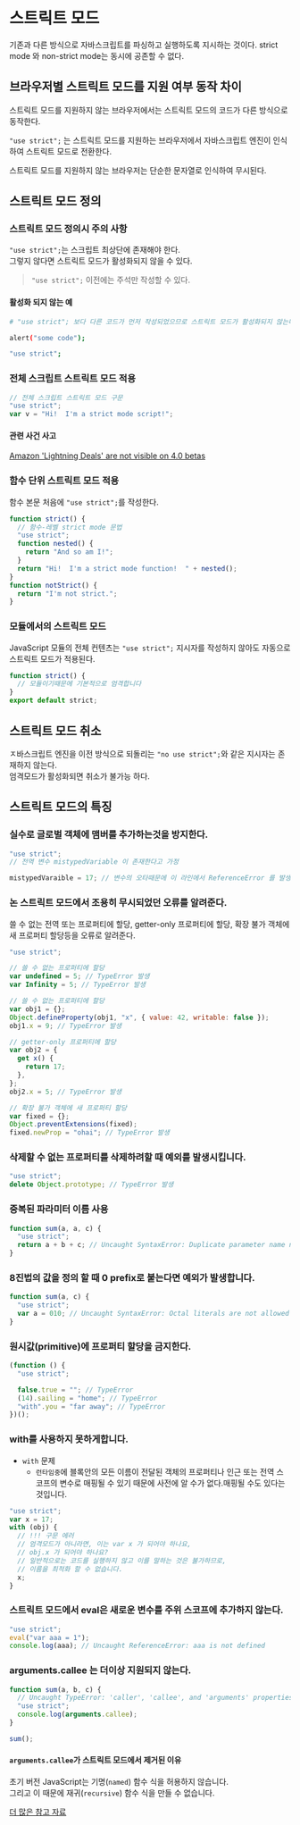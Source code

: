 # 스트릭트 모드

기존과 다른 방식으로 자바스크립트를 파싱하고 실행하도록 지시하는 것이다.
strict mode 와 non-strict mode는 동시에 공존할 수 없다.<br />

## 브라우저별 스트릭트 모드를 지원 여부 동작 차이

스트릭트 모드를 지원하지 않는 브라우저에서는 스트릭트 모드의 코드가 다른 방식으로 동작한다.<br />

`"use strict";` 는 스트릭트 모드를 지원하는 브라우저에서 자바스크립트 엔진이 인식하여 스트릭트 모드로 전환한다.

스트릭트 모드를 지원하지 않는 브라우저는 단순한 문자열로 인식하여 무시된다.

## 스트릭트 모드 정의

### 스트릭트 모드 정의시 주의 사항

`"use strict";`는 스크립트 최상단에 존재해야 한다.<br />
그렇지 않다면 스트릭트 모드가 활성화되지 않을 수 있다.<br />

> `"use strict";` 이전에는 주석만 작성할 수 있다.

#### 활성화 되지 않는 예

```sh
# "use strict"; 보다 다른 코드가 먼저 작성되었으므로 스트릭트 모드가 활성화되지 않는다.

alert("some code");

"use strict";
```

### 전체 스크립트 스트릭트 모드 적용

```js
// 전체 스크립트 스트릭트 모드 구문
"use strict";
var v = "Hi!  I'm a strict mode script!";
```

#### 관련 사건 사고

[Amazon 'Lightning Deals' are not visible on 4.0 betas](https://bugzilla.mozilla.org/show_bug.cgi?id=579119)

### 함수 단위 스트릭트 모드 적용

함수 본문 처음에 `"use strict";`를 작성한다.

```js
function strict() {
  // 함수-레벨 strict mode 문법
  "use strict";
  function nested() {
    return "And so am I!";
  }
  return "Hi!  I'm a strict mode function!  " + nested();
}
function notStrict() {
  return "I'm not strict.";
}
```

### 모듈에서의 스트릭트 모드

JavaScript 모듈의 전체 컨텐츠는 `"use strict";` 지시자를 작성하지 않아도 자동으로 스트릭트 모드가 적용된다.

```js
function strict() {
  // 모듈이기때문에 기본적으로 엄격합니다
}
export default strict;
```

## 스트릭트 모드 취소

ㅈ바스크립트 엔진을 이전 방식으로 되돌리는 `"no use strict";`와 같은 지시자는 존재하지 않는다.<br />
엄격모드가 활성화되면 취소가 불가능 하다.

## 스트릭트 모드의 특징

### 실수로 글로벌 객체에 맴버를 추가하는것을 방지한다.

```js
"use strict";
// 전역 변수 mistypedVariable 이 존재한다고 가정

mistypedVaraible = 17; // 변수의 오타때문에 이 라인에서 ReferenceError 를 발생시킴
```

### 논 스트릭트 모드에서 조용히 무시되었던 오류를 알려준다.

쓸 수 없는 전역 또는 프로퍼티에 할당, getter-only 프로퍼티에 할당, 확장 불가 객체에 새 프로퍼티 할당등을 오류로 알려준다.

```js
"use strict";

// 쓸 수 없는 프로퍼티에 할당
var undefined = 5; // TypeError 발생
var Infinity = 5; // TypeError 발생

// 쓸 수 없는 프로퍼티에 할당
var obj1 = {};
Object.defineProperty(obj1, "x", { value: 42, writable: false });
obj1.x = 9; // TypeError 발생

// getter-only 프로퍼티에 할당
var obj2 = {
  get x() {
    return 17;
  },
};
obj2.x = 5; // TypeError 발생

// 확장 불가 객체에 새 프로퍼티 할당
var fixed = {};
Object.preventExtensions(fixed);
fixed.newProp = "ohai"; // TypeError 발생
```

### 삭제할 수 없는 프로퍼티를 삭제하려할 때 예외를 발생시킵니다.

```js
"use strict";
delete Object.prototype; // TypeError 발생
```

### 중복된 파라미터 이름 사용

```js
function sum(a, a, c) {
  "use strict";
  return a + b + c; // Uncaught SyntaxError: Duplicate parameter name not allowed in this context
}
```

### 8진법의 값을 정의 할 때 0 prefix로 붙는다면 예외가 발생합니다.

```js
function sum(a, c) {
  "use strict";
  var a = 010; // Uncaught SyntaxError: Octal literals are not allowed in strict mode.
}
```

### 원시값(primitive)에 프로퍼티 할당을 금지한다.

```js
(function () {
  "use strict";

  false.true = ""; // TypeError
  (14).sailing = "home"; // TypeError
  "with".you = "far away"; // TypeError
})();
```

### with를 사용하지 못하게합니다.

- `with` 문제
  - `런타임중`에 블록안의 모든 이름이 전달된 객체의 프로퍼티나 인근 또는 전역 스코프의 변수로 매핑될 수 있기 때문에 사전에 알 수가 없다.매핑될 수도 있다는 것입니다.

```js
"use strict";
var x = 17;
with (obj) {
  // !!! 구문 에러
  // 엄격모드가 아니라면, 이는 var x 가 되어야 하나요,
  // obj.x 가 되어야 하나요?
  // 일반적으로는 코드를 실행하지 않고 이를 말하는 것은 불가하므로,
  // 이름을 최적화 할 수 없습니다.
  x;
}
```

### 스트릭트 모드에서 eval은 새로운 변수를 주위 스코프에 추가하지 않는다.

```js
"use strict";
eval("var aaa = 1");
console.log(aaa); // Uncaught ReferenceError: aaa is not defined
```

### arguments.callee 는 더이상 지원되지 않는다.

```js
function sum(a, b, c) {
  // Uncaught TypeError: 'caller', 'callee', and 'arguments' properties may not be accessed on strict mode functions or the arguments objects for calls to them
  "use strict";
  console.log(arguments.callee);
}

sum();
```

#### `arguments.callee`가 스트릭트 모드에서 제거된 이유

초기 버전 JavaScript는 기명(`named`) 함수 식을 허용하지 않습니다. <br />
그리고 이 때문에 재귀(`recursive`) 함수 식을 만들 수 없습니다.

[더 많은 참고 자료](https://developer.mozilla.org/ko/docs/Web/JavaScript/Reference/Functions/arguments/callee)
